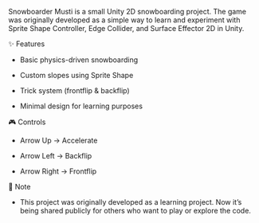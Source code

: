 Snowboarder Musti is a small Unity 2D snowboarding project. The game was originally developed as a simple way to learn and experiment with Sprite Shape Controller, Edge Collider, and Surface Effector 2D in Unity.

✨ Features

* Basic physics-driven snowboarding

* Custom slopes using Sprite Shape

* Trick system (frontflip & backflip)

* Minimal design for learning purposes

🎮 Controls

* Arrow Up → Accelerate

* Arrow Left → Backflip

* Arrow Right → Frontflip

📌 Note

* This project was originally developed as a learning project. Now it’s being shared publicly for others who want to play or explore the code.

